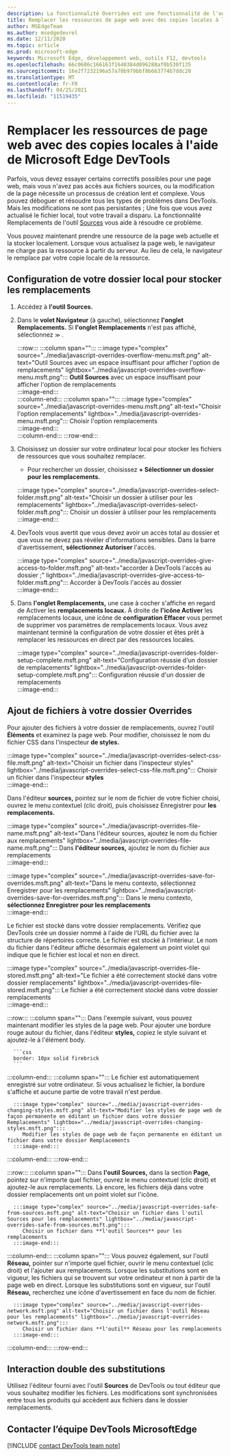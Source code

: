 ```yaml
---
description: La fonctionnalité Overrides est une fonctionnalité de l'outil Sources de Microsoft Edge DevTools qui vous permet de copier des ressources de page web sur votre disque dur.  Lorsque vous actualisez la page web, DevTools ne charge pas la ressource, mais la remplace par votre copie locale.
title: Remplacer les ressources de page web avec des copies locales à l'aide de Microsoft Edge DevTools
author: MSEdgeTeam
ms.author: msedgedevrel
ms.date: 12/11/2020
ms.topic: article
ms.prod: microsoft-edge
keywords: Microsoft Edge, développement web, outils F12, devtools
ms.openlocfilehash: 66c0686c166163f1640384d096288af0b530f135
ms.sourcegitcommit: 16e2f7232196a57a70b979bbf8b663774b7ddc20
ms.translationtype: MT
ms.contentlocale: fr-FR
ms.lasthandoff: 04/25/2021
ms.locfileid: "11519435"
---
```

# <a name="override-webpage-resources-with-local-copies-using-microsoft-edge-devtools"></a>Remplacer les ressources de page web avec des copies locales à l'aide de Microsoft Edge DevTools  

Parfois, vous devez essayer certains correctifs possibles pour une page web, mais vous n'avez pas accès aux fichiers sources, ou la modification de la page nécessite un processus de création lent et complexe.  Vous pouvez déboguer et résoudre tous les types de problèmes dans DevTools.  Mais les modifications ne sont pas persistantes ; Une fois que vous avez actualisé le fichier local, tout votre travail a disparu.  La fonctionnalité Remplacements de l'outil [Sources][DevToolsSourcesTool] vous aide à résoudre ce problème.  

Vous pouvez maintenant prendre une ressource de la page web actuelle et la stocker localement.  Lorsque vous actualisez la page web, le navigateur ne charge pas la ressource à partir du serveur.  Au lieu de cela, le navigateur le remplace par votre copie locale de la ressource.  

## <a name="setting-up-your-local-folder-to-store-overrides"></a>Configuration de votre dossier local pour stocker les remplacements  

1.  Accédez à **l'outil Sources.**  
1.  Dans le **volet Navigateur** (à gauche), sélectionnez **l'onglet Remplacements.**  Si **l'onglet Remplacements** n'est pas affiché, sélectionnez <code>&#x0226B;</code><!--`≫`--> .  
    
    :::row:::
       :::column span="":::
          :::image type="complex" source="../media/javascript-overrides-overflow-menu.msft.png" alt-text="Outil Sources avec un espace insuffisant pour afficher l'option de remplacements" lightbox="../media/javascript-overrides-overflow-menu.msft.png":::
             **Outil Sources** avec un espace insuffisant pour afficher l'option de remplacements  
          :::image-end:::  
       :::column-end:::
       :::column span="":::
          :::image type="complex" source="../media/javascript-overrides-menu.msft.png" alt-text="Choisir l'option remplacements" lightbox="../media/javascript-overrides-menu.msft.png":::
             Choisir l'option remplacements  
          :::image-end:::  
       :::column-end:::
    :::row-end:::  
    
1.  Choisissez un dossier sur votre ordinateur local pour stocker les fichiers de ressources que vous souhaitez remplacer.  
     *   Pour rechercher un dossier, choisissez **+ Sélectionner un dossier pour les remplacements.**  
    
    :::image type="complex" source="../media/javascript-overrides-select-folder.msft.png" alt-text="Choisir un dossier à utiliser pour les remplacements" lightbox="../media/javascript-overrides-select-folder.msft.png":::
       Choisir un dossier à utiliser pour les remplacements  
    :::image-end:::  
    
1.  DevTools vous avertit que vous devez avoir un accès total au dossier et que vous ne devez pas révéler d'informations sensibles.  Dans la barre d'avertissement, **sélectionnez Autoriser** l'accès.  
    
    :::image type="complex" source="../media/javascript-overrides-give-access-to-folder.msft.png" alt-text="accorder à DevTools l'accès au dossier ;" lightbox="../media/javascript-overrides-give-access-to-folder.msft.png":::
       Accorder à DevTools l'accès au dossier  
    :::image-end:::  
    
1.  Dans **l'onglet Remplacements,** une case à cocher s'affiche en regard de Activer les **remplacements locaux.**  À droite de **l'icône Activer** les remplacements locaux, une icône de **configuration Effacer** vous permet de supprimer vos paramètres de remplacements locaux.  Vous avez maintenant terminé la configuration de votre dossier et êtes prêt à remplacer les ressources en direct par des ressources locales.
    
    :::image type="complex" source="../media/javascript-overrides-folder-setup-complete.msft.png" alt-text="Configuration réussie d'un dossier de remplacements" lightbox="../media/javascript-overrides-folder-setup-complete.msft.png":::
       Configuration réussie d'un dossier de remplacements  
    :::image-end:::  
    
## <a name="adding-files-to-your-overrides-folder"></a>Ajout de fichiers à votre dossier Overrides  
  
Pour ajouter des fichiers à votre dossier de remplacements, ouvrez l'outil **Éléments** et examinez la page web.  Pour modifier, choisissez le nom du fichier CSS dans l'inspecteur **de styles.**  

:::image type="complex" source="../media/javascript-overrides-select-css-file.msft.png" alt-text="Choisir un fichier dans l'inspecteur styles" lightbox="../media/javascript-overrides-select-css-file.msft.png":::
   Choisir un fichier dans l'inspecteur **styles**  
:::image-end:::  

Dans l'éditeur **sources,** pointez sur le nom de fichier de votre fichier choisi, ouvrez le menu contextuel \(clic droit\), puis choisissez Enregistrer pour **les remplacements.**  

:::image type="complex" source="../media/javascript-overrides-file-name.msft.png" alt-text="Dans l'éditeur sources, ajoutez le nom du fichier aux remplacements" lightbox="../media/javascript-overrides-file-name.msft.png":::
   Dans **l'éditeur sources,** ajoutez le nom du fichier aux remplacements  
:::image-end:::  

:::image type="complex" source="../media/javascript-overrides-save-for-overrides.msft.png" alt-text="Dans le menu contexto, sélectionnez Enregistrer pour les remplacements" lightbox="../media/javascript-overrides-save-for-overrides.msft.png":::
   Dans le menu contexto, **sélectionnez Enregistrer pour les remplacements**  
:::image-end:::  

Le fichier est stocké dans votre dossier remplacements.  Vérifiez que DevTools crée un dossier nommé à l'aide de l'URL du fichier avec la structure de répertoires correcte.  Le fichier est stocké à l'intérieur.  Le nom du fichier dans l'éditeur affiche désormais également un point violet qui indique que le fichier est local et non en direct.  

:::image type="complex" source="../media/javascript-overrides-file-stored.msft.png" alt-text="Le fichier a été correctement stocké dans votre dossier remplacements" lightbox="../media/javascript-overrides-file-stored.msft.png":::
   Le fichier a été correctement stocké dans votre dossier remplacements  
:::image-end:::  

:::row:::
   :::column span="":::
      Dans l'exemple suivant, vous pouvez maintenant modifier les styles de la page web.  Pour ajouter une bordure rouge autour du fichier, dans l'éditeur **styles,** copiez le style suivant et ajoutez-le à l'élément body.  
      
      ```css
      border: 10px solid firebrick
      ```  
   :::column-end:::
   :::column span="":::
      Le fichier est automatiquement enregistré sur votre ordinateur.  Si vous actualisez le fichier, la bordure s'affiche et aucune partie de votre travail n'est perdue.  
      
      :::image type="complex" source="../media/javascript-overrides-changing-styles.msft.png" alt-text="Modifier les styles de page web de façon permanente en éditant un fichier dans votre dossier Remplacements" lightbox="../media/javascript-overrides-changing-styles.msft.png":::
         Modifier les styles de page web de façon permanente en éditant un fichier dans votre dossier Remplacements  
      :::image-end:::  
   :::column-end:::
:::row-end:::  

:::row:::
   :::column span="":::
      Dans **l'outil Sources,** dans la section **Page,** pointez sur n'importe quel fichier, ouvrez le menu contextuel \(clic droit\) et ajoutez-le aux remplacements.  Là encore, les fichiers déjà dans votre dossier remplacements ont un point violet sur l'icône.  
      
      :::image type="complex" source="../media/javascript-overrides-safe-from-sources.msft.png" alt-text="Choisir un fichier dans l'outil Sources pour les remplacements" lightbox="../media/javascript-overrides-safe-from-sources.msft.png":::
         Choisir un fichier dans **l'outil Sources** pour les remplacements  
      :::image-end:::  
   :::column-end:::
   :::column span="":::
      Vous pouvez également, sur l'outil **Réseau,** pointer sur n'importe quel fichier, ouvrir le menu contextuel \(clic droit\) et l'ajouter aux remplacements.  Lorsque les substitutions sont en vigueur, les fichiers qui se trouvent sur votre ordinateur et non à partir de la page web en direct.  Lorsque les substitutions sont en vigueur, sur l'outil **Réseau,** recherchez une icône d'avertissement en face du nom de fichier.  
      
      :::image type="complex" source="../media/javascript-overrides-network.msft.png" alt-text="Choisir un fichier dans l'outil Réseau pour les remplacements" lightbox="../media/javascript-overrides-network.msft.png":::
         Choisir un fichier dans **l'outil** Réseau pour les remplacements  
      :::image-end:::  
   :::column-end:::
:::row-end:::  

## <a name="two-way-interaction-of-overrides"></a>Interaction double des substitutions  

Utilisez l'éditeur fourni avec l'outil **Sources** de DevTools ou tout éditeur que vous souhaitez modifier les fichiers.  Les modifications sont synchronisées entre tous les produits qui accèdent aux fichiers dans le dossier remplacements.  

## <a name="getting-in-touch-with-the-microsoft-edge-devtools-team"></a>Contacter l’équipe DevTools MicrosoftEdge  

[!INCLUDE [contact DevTools team note](../includes/contact-devtools-team-note.md)]  

<!-- links -->  

[DevToolsSourcesTool]: ../sources/index.md "Vue d'ensemble de l'outil Sources | Documents Microsoft"  
